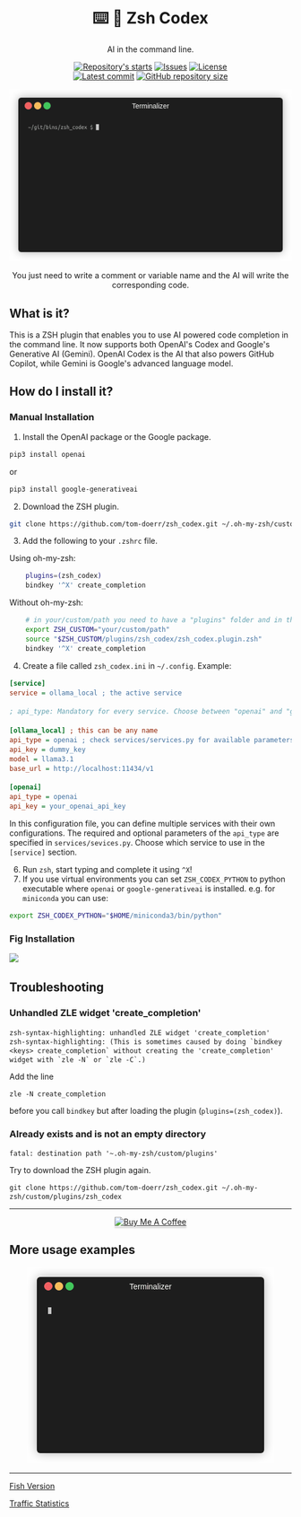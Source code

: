 <h1 align="center">⌨️ 🦾 Zsh Codex</h1>

<p align="center">
    AI in the command line.
</p>

<p align="center">
    <a href="https://github.com/tom-doerr/zsh_codex/stargazers"
        ><img
            src="https://img.shields.io/github/stars/tom-doerr/zsh_codex?colorA=2c2837&colorB=c9cbff&style=for-the-badge&logo=starship style=flat-square"
            alt="Repository's starts"
    /></a>
    <a href="https://github.com/tom-doerr/zsh_codex/issues"
        ><img
            src="https://img.shields.io/github/issues-raw/tom-doerr/zsh_codex?colorA=2c2837&colorB=f2cdcd&style=for-the-badge&logo=starship style=flat-square"
            alt="Issues"
    /></a>
    <a href="https://github.com/tom-doerr/zsh_codex/blob/main/LICENSE"
        ><img
            src="https://img.shields.io/github/license/tom-doerr/zsh_codex?colorA=2c2837&colorB=b5e8e0&style=for-the-badge&logo=starship style=flat-square"
            alt="License"
    /><br />
    <a href="https://github.com/tom-doerr/zsh_codex/commits/main"
		><img
			src="https://img.shields.io/github/last-commit/tom-doerr/zsh_codex/main?colorA=2c2837&colorB=ddb6f2&style=for-the-badge&logo=starship style=flat-square"
			alt="Latest commit"
    /></a>
    <a href="https://github.com/tom-doerr/zsh_codex"
        ><img
            src="https://img.shields.io/github/repo-size/tom-doerr/zsh_codex?colorA=2c2837&colorB=89DCEB&style=for-the-badge&logo=starship style=flat-square"
            alt="GitHub repository size"
    /></a>
</p>

<p align="center">
    <img src='https://github.com/tom-doerr/bins/raw/main/zsh_codex/zc4.gif'>
    <p align="center">
        You just need to write a comment or variable name and the AI will write the corresponding code.
    </p>
</p>

## What is it?

This is a ZSH plugin that enables you to use AI powered code completion in the command line. It now supports both OpenAI's Codex and Google's Generative AI (Gemini). OpenAI Codex is the AI that also powers GitHub Copilot, while Gemini is Google's advanced language model.

## How do I install it?

### Manual Installation

1. Install the OpenAI package or the Google package.

```bash
pip3 install openai
```

or

```bash
pip3 install google-generativeai
```

2. Download the ZSH plugin.

```bash
git clone https://github.com/tom-doerr/zsh_codex.git ~/.oh-my-zsh/custom/plugins/zsh_codex 
```

3. Add the following to your `.zshrc` file.

Using oh-my-zsh:

```bash
    plugins=(zsh_codex)
    bindkey '^X' create_completion
```

Without oh-my-zsh:

```bash
    # in your/custom/path you need to have a "plugins" folder and in there you clone the repository as zsh_codex
    export ZSH_CUSTOM="your/custom/path"
    source "$ZSH_CUSTOM/plugins/zsh_codex/zsh_codex.plugin.zsh"
    bindkey '^X' create_completion
```

4. Create a file called `zsh_codex.ini` in `~/.config`.
   Example:

```ini
[service]
service = ollama_local ; the active service

; api_type: Mandatory for every service. Choose between "openai" and "gemeni"

[ollama_local] ; this can be any name
api_type = openai ; check services/services.py for available parameters for this api_type
api_key = dummy_key
model = llama3.1
base_url = http://localhost:11434/v1

[openai]
api_type = openai
api_key = your_openai_api_key
```

In this configuration file, you can define multiple services with their own configurations. The required and optional parameters of the `api_type` are specified in `services/sevices.py`. Choose which service to use in the `[service]` section.

6. Run `zsh`, start typing and complete it using `^X`!
7. If you use virtual environments you can set `ZSH_CODEX_PYTHON` to python executable where `openai` or `google-generativeai` is installed.
   e.g. for `miniconda` you can use:

```bash
export ZSH_CODEX_PYTHON="$HOME/miniconda3/bin/python"
```

### Fig Installation

<a href="https://fig.io/plugins/other/zsh_codex_tom-doerr" target="_blank"><img src="https://fig.io/badges/install-with-fig.svg" /></a>

## Troubleshooting

### Unhandled ZLE widget 'create_completion'

```
zsh-syntax-highlighting: unhandled ZLE widget 'create_completion'
zsh-syntax-highlighting: (This is sometimes caused by doing `bindkey <keys> create_completion` without creating the 'create_completion' widget with `zle -N` or `zle -C`.)
```

Add the line

```
zle -N create_completion
```

before you call `bindkey` but after loading the plugin (`plugins=(zsh_codex)`).

### Already exists and is not an empty directory

```
fatal: destination path '~.oh-my-zsh/custom/plugins'
```

Try to download the ZSH plugin again.

```
git clone https://github.com/tom-doerr/zsh_codex.git ~/.oh-my-zsh/custom/plugins/zsh_codex
```

---

<p align="center">
    <a href="https://www.buymeacoffee.com/TomDoerr" target="_blank"><img src="https://www.buymeacoffee.com/assets/img/custom_images/orange_img.png" alt="Buy Me A Coffee" style="height: 41px !important;width: 174px !important;box-shadow: 0px 3px 2px 0px rgba(190, 190, 190, 0.5) !important;-webkit-box-shadow: 0px 3px 2px 0px rgba(190, 190, 190, 0.5) !important;" ></a>
</p>

## More usage examples

<p align="center">
    <img src='https://github.com/tom-doerr/bins/raw/main/zsh_codex/update_insert/all.gif'>
    <p align="center">
    </p>
</p>

---

[Fish Version](https://github.com/tom-doerr/codex.fish)

[Traffic Statistics](https://tom-doerr.github.io/github_repo_stats_data/tom-doerr/zsh_codex/latest-report/report.html)
